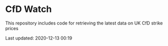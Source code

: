 # CfD Watch

This repository includes code for retrieving the latest data on UK CfD strike prices

Last updated: 2020-12-13 00:19
